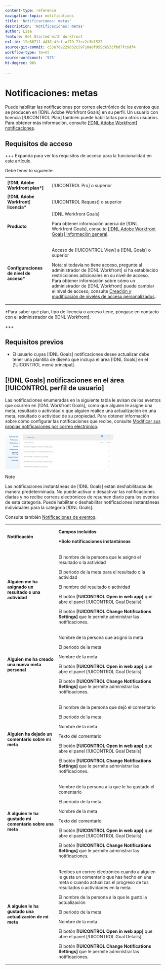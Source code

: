 ```yaml
---
content-type: reference
navigation-topic: notifications
title: 'Notificaciones: metas'
description: 'Notificaciones: metas'
author: Lisa
feature: Get Started with Workfront
exl-id: 12e66711-4438-4fcf-af79-7fcc2c3b1522
source-git-commit: c53e7d2229032c59710a8f955de53cfbd7fc6df4
workflow-type: tm+mt
source-wordcount: '575'
ht-degree: 96%

---
```


# Notificaciones: metas

Puede habilitar las notificaciones por correo electrónico de los eventos que se producen en [!DNL Adobe Workfront Goals] en su perfil. Un usuario con licencia [!UICONTROL Plan] también puede habilitarlas para otros usuarios. Para obtener más información, consulte [[!DNL Adobe Workfront] notificaciones](../../workfront-basics/using-notifications/wf-notifications.md).

## Requisitos de acceso

<!--
<p data-mc-conditions="QuicksilverOrClassic.Draft mode">(NOTE: because there are conditions for who sees this, I added this from the How To articles/ template although this is not a How To. But I like the format, so I thought keeping it consistent might help users. We may decide to update this when we have access and prereq for overview-type articles)</p>
-->

+++ Expanda para ver los requisitos de acceso para la funcionalidad en este artículo.

Debe tener lo siguiente:

<table style="table-layout:auto"> 
 <col> 
 <col> 
 <tbody> 
  <tr> 
   <td role="rowheader"><strong>[!DNL Adobe Workfront plan*]</strong></td> 
   <td> <p>[!UICONTROL Pro] o superior</p> </td> 
  </tr> 
  <tr> 
   <td role="rowheader"><strong>[!DNL Adobe Workfront] licencia*</strong></td> 
   <td> <p>[!UICONTROL Request] o superior</p> </td> 
  </tr> 
  <tr> 
   <td role="rowheader"><strong>Producto</strong></td> 
   <td>[!DNL Workfront Goals] <p>Para obtener información acerca de [!DNL Workfront Goals], consulte <a href="../../workfront-goals/goal-management/wf-goals-overview.md" class="MCXref xref">[!DNL Adobe Workfront Goals] Información general</a>.</p> </td> 
  </tr> 
  <tr> 
   <td role="rowheader"><strong>Configuraciones de nivel de acceso*</strong></td> 
   <td> <p>Acceso de [!UICONTROL View] a [!DNL Goals] o superior</p> <p>Nota: si todavía no tiene acceso, pregunte al administrador de [!DNL Workfront] si ha establecido restricciones adicionales en su nivel de acceso. Para obtener información sobre cómo un administrador de [!DNL Workfront] puede cambiar el nivel de acceso, consulte <a href="../../administration-and-setup/add-users/configure-and-grant-access/create-modify-access-levels.md" class="MCXref xref">Creación y modificación de niveles de acceso personalizados</a>.</p> </td> 
  </tr> <!--
   <tr data-mc-conditions="QuicksilverOrClassic.Draft mode"> 
    <td role="rowheader">Object permissions</td> 
    <td> <p>[Insert permissions needed]</p> <p>For information on requesting additional access, see <a href="../../workfront-basics/grant-and-request-access-to-objects/request-access.md" class="MCXref xref">Request access to objects </a>.</p> </td> 
   </tr>
  --> 
 </tbody> 
</table>

&#42;Para saber qué plan, tipo de licencia o acceso tiene, póngase en contacto con el administrador de [!DNL Workfront].

+++

## Requisitos previos

* El usuario cuyas [!DNL Goals] notificaciones desee actualizar debe tener una plantilla de diseño que incluya el área [!DNL Goals] en el [!UICONTROL menú principal].


## [!DNL Goals] notificaciones en el área [!UICONTROL perfil de usuario]

Las notificaciones enumeradas en la siguiente tabla le avisan de los eventos que ocurren en [!DNL Workfront Goals], como que alguien le asigne una meta, resultado o actividad o que alguien realice una actualización en una meta, resultado o actividad de su propiedad. Para obtener información sobre cómo configurar las notificaciones que recibe, consulte [Modificar sus propias notificaciones por correo electrónico](../../workfront-basics/using-notifications/activate-or-deactivate-your-own-event-notifications.md).

![Preferencias de notificaciones](assets/goals-notifications-preferences-350x114.png)

>[!NOTE]
>
>Las notificaciones instantáneas de [!DNL Goals] están deshabilitadas de manera predeterminada. No puede activar o desactivar las notificaciones diarias y no recibe correos electrónicos de resumen diario para los eventos de esta categoría. Puede habilitar o deshabilitar notificaciones instantáneas individuales para la categoría [!DNL Goals].

Consulte también [Notificaciones de eventos](../../workfront-basics/using-notifications/event-notifications.md).

<table style="table-layout:auto"> 
 <col> 
 <col> 
 <tbody> 
  <tr> 
   <td><strong>Notificación</strong></td> 
   <td> <p><strong>Campos incluidos</strong> </p> <p><strong>*Solo notificaciones instantáneas</strong></p> </td> 
  </tr> 
  <tr> 
   <td><strong>Alguien me ha asignado un resultado o una actividad</strong></td> 
   <td> <p>El nombre de la persona que le asignó el resultado o la actividad</p> <p>El periodo de la meta para el resultado o la actividad</p> <p>El nombre del resultado o actividad</p> <p>El botón <strong>[!UICONTROL Open in web app]</strong> que abre el panel [!UICONTROL Goal Details]</p> <p>El botón <strong>[!UICONTROL Change Notifications Settings]</strong> que le permite administrar las notificaciones.</p> </td> 
  </tr> 
  <tr> 
   <td><strong>Alguien me ha creado una nueva meta personal</strong> </td> 
   <td> <p>Nombre de la persona que asignó la meta</p> <p>El periodo de la meta</p> <p>Nombre de la meta</p> <p>El botón <strong>[!UICONTROL Open in web app]</strong> que abre el panel [!UICONTROL Goal Details]</p> <p>El botón <strong>[!UICONTROL Change Notifications Settings]</strong> que le permite administrar las notificaciones.</p> </td> 
  </tr> 
  <tr> 
   <td><strong>Alguien ha dejado un comentario sobre mi meta</strong></td> 
   <td> <p>El nombre de la persona que dejó el comentario</p> <p>El periodo de la meta </p> <p>Nombre de la meta</p> <p>Texto del comentario</p> <p>El botón <strong>[!UICONTROL Open in web app]</strong> que abre el panel [!UICONTROL Goal Details]</p> <p>El botón <strong>[!UICONTROL Change Notifications Settings]</strong> que le permite administrar las notificaciones.</p> </td> 
  </tr> 
  <tr> 
   <td><strong>A alguien le ha gustado mi comentario sobre una meta</strong></td> 
   <td> <p>Nombre de la persona a la que le ha gustado el comentario</p> <p>El periodo de la meta </p> <p>Nombre de la meta</p> <p>Texto del comentario </p> <p>El botón <strong>[!UICONTROL Open in web app]</strong> que abre el panel [!UICONTROL Goal Details]</p> <p>El botón <strong>[!UICONTROL Change Notifications Settings]</strong> que le permite administrar las notificaciones.</p> </td> 
  </tr> 
  <tr> 
   <td><strong>A alguien le ha gustado una actualización de mi meta</strong></td> 
   <td> <p>Recibes un correo electrónico cuando a alguien le gusta un comentario que has hecho en una meta o cuando actualizas el progreso de tus resultados o actividades en la meta. </p> <p>El nombre de la persona a la que le gustó la actualización</p> <p>El periodo de la meta </p> <p>Nombre de la meta</p> <p>El botón <strong>[!UICONTROL Open in web app]</strong> que abre el panel [!UICONTROL Goal Details]</p> <p>El botón <strong>[!UICONTROL Change Notifications Settings]</strong> que le permite administrar las notificaciones.</p> </td> 
  </tr> 
 </tbody> 
</table>

<!--
NOTE FOR NAME OF GOAL IN LAST TABLE CELL: check this. Is this true? Didn't triggger when this was written; add anything else? Maybe the type of the update is mentioned?!
-->
